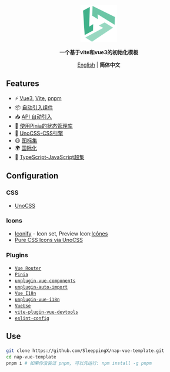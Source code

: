 <p align='center'>
  <img src='./public/nap.svg' alt='Vitesse - Opinionated Vite Starter Template' width='100'/>
</p>

<p align='center'>
<b>一个基于vite和vue3的初始化模板</b>
</p>

<p align='center'>
<a href="https://github.com/SleeppingX/nap-vue-template/blob/main/README.md">English</a> | <b>简体中文</b>
<!-- Contributors: Thanks for getting interested, however we DON'T accept new translations to the README, thanks. -->
</p>

## Features
- ⚡️ [Vue3](https://github.com/vuejs/core), [Vite](https://github.com/vitejs/vite), [pnpm](https://pnpm.io/)
- 📦 [自动引入组件](https://github.com/unplugin/unplugin-vue-components)
- 📥 [API 自动引入](https://github.com/unplugin/unplugin-auto-import)
- 🍍 [使用Pinia的状态管理库](https://pinia.vuejs.org)
- 🎨 [UnoCSS-CSS引擎](https://github.com/unocss/unocss)
- 😃 [图标集](https://github.com/antfu/unocss/tree/main/packages/preset-icons)
- 🌍 [国际化](./locales)
- 🦾 [TypeScript-JavaScript超集](https://www.typescriptlang.org/)

## Configuration

### CSS

- [UnoCSS](https://github.com/antfu/unocss)

### Icons

- [Iconify](https://iconify.design) - Icon set, Preview Icon:[Icônes](https://icones.netlify.app/)
- [Pure CSS Icons via UnoCSS](https://github.com/antfu/unocss/tree/main/packages/preset-icons)

### Plugins

- [`Vue Router`](https://github.com/vuejs/router)
- [`Pinia`](https://pinia.vuejs.org)
- [`unplugin-vue-components`](https://github.com/antfu/unplugin-vue-components)
- [`unplugin-auto-import`](https://github.com/antfu/unplugin-auto-import)
- [`Vue I18n`](https://github.com/intlify/vue-i18n-next)
- [`unplugin-vue-i18n`](https://github.com/intlify/bundle-tools/tree/main/packages/unplugin-vue-i18n)
- [`VueUse`](https://github.com/antfu/vueuse)
- [`vite-plugin-vue-devtools`](https://github.com/webfansplz/vite-plugin-vue-devtools)
- [`eslint-config`](https://github.com/antfu/eslint-config)

## Use

```bash
git clone https://github.com/SleeppingX/nap-vue-template.git
cd nap-vue-template
pnpm i # 如果你没装过 pnpm, 可以先运行: npm install -g pnpm
```

